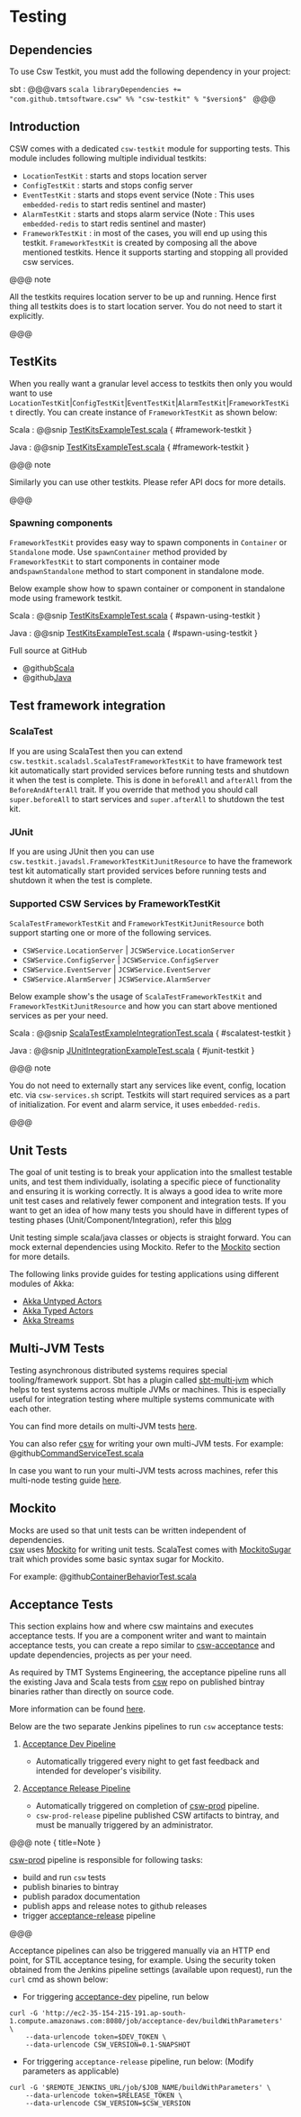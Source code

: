 # Testing

## Dependencies

To use Csw Testkit, you must add the following dependency in your project:

sbt
:   @@@vars
    ```scala
    libraryDependencies += "com.github.tmtsoftware.csw" %% "csw-testkit" % "$version$"
    ```
    @@@

## Introduction

CSW comes with a dedicated `csw-testkit` module for supporting tests. This module includes following multiple individual testkits:
 
 - `LocationTestKit` : starts and stops location server
 - `ConfigTestKit` : starts and stops config server
 - `EventTestKit` : starts and stops event service (Note : This uses `embedded-redis` to start redis sentinel and master) 
 - `AlarmTestKit` : starts and stops alarm service (Note : This uses `embedded-redis` to start redis sentinel and master)
 - `FrameworkTestKit` : in most of the cases, you will end up using this testkit. `FrameworkTestKit` is created by composing all the above mentioned testkits.
    Hence it supports starting and stopping all provided csw services. 
    
@@@ note

All the testkits requires location server to be up and running. Hence first thing all testkits does is to start location server.
You do not need to start it explicitly.

@@@

## TestKits

When you really want a granular level access to testkits then only you would want to use `LocationTestKit`|`ConfigTestKit`|`EventTestKit`|`AlarmTestKit`|`FrameworkTestKit` directly.
You can create instance of `FrameworkTestKit` as shown below:

Scala
:   @@snip [TestKitsExampleTest.scala](../../../../examples/src/test/scala/example/teskit/TestKitsExampleTest.scala) { #framework-testkit }

Java
:   @@snip [TestKitsExampleTest.scala](../../../../examples/src/test/java/example/testkit/JTestKitsExampleTest.java) { #framework-testkit }

@@@ note

Similarly you can use other testkits. Please refer API docs for more details.

@@@

### Spawning components

`FrameworkTestKit` provides easy way to spawn components in `Container` or `Standalone` mode.
Use `spawnContainer` method provided by `FrameworkTestKit` to start components in container mode and`spawnStandalone` method to start component in standalone mode.

Below example show how to spawn container or component in standalone mode using framework testkit.

Scala
:   @@snip [TestKitsExampleTest.scala](../../../../examples/src/test/scala/example/teskit/TestKitsExampleTest.scala) { #spawn-using-testkit }

Java
:   @@snip [TestKitsExampleTest.scala](../../../../examples/src/test/java/example/testkit/JTestKitsExampleTest.java) { #spawn-using-testkit }

Full source at GitHub

* @github[Scala](/examples/src/test/scala/example/teskit/TestKitsExampleTest.scala)
* @github[Java](/examples/src/test/java/example/testkit/JTestKitsExampleTest.java)

## Test framework integration

### ScalaTest
If you are using ScalaTest then you can extend `csw.testkit.scaladsl.ScalaTestFrameworkTestKit` to have framework test kit automatically start provided services before running tests and shutdown it when the test is complete. 
This is done in `beforeAll` and `afterAll` from the `BeforeAndAfterAll` trait. If you override that method you should call `super.beforeAll` to start services and `super.afterAll` to shutdown the test kit.

### JUnit
If you are using JUnit then you can use `csw.testkit.javadsl.FrameworkTestKitJunitResource` to have the framework test kit automatically start provided services before running tests and shutdown it when the test is complete.

### Supported CSW Services by FrameworkTestKit

`ScalaTestFrameworkTestKit` and `FrameworkTestKitJunitResource` both support starting one or more of the following services.

- `CSWService.LocationServer` | `JCSWService.LocationServer` 
- `CSWService.ConfigServer`   | `JCSWService.ConfigServer`   
- `CSWService.EventServer`    | `JCSWService.EventServer`    
- `CSWService.AlarmServer`    | `JCSWService.AlarmServer`    

Below example show's the usage of `ScalaTestFrameworkTestKit` and `FrameworkTestKitJunitResource` and how you can start above mentioned services as per your need.

Scala
:   @@snip [ScalaTestExampleIntegrationTest.scala](../../../../examples/src/test/scala/example/teskit/ScalaTestIntegrationExampleTest.scala) { #scalatest-testkit }

Java
:   @@snip [JUnitIntegrationExampleTest.scala](../../../../examples/src/test/java/example/testkit/JUnitIntegrationExampleTest.java) { #junit-testkit }

@@@ note

You do not need to externally start any services like event, config, location etc. via `csw-services.sh` script.
Testkits will start required services as a part of initialization. For event and alarm service, it uses `embedded-redis`. 

@@@

## Unit Tests

The goal of unit testing is to break your application into the smallest testable units, and test them individually, isolating 
a specific piece of functionality and ensuring it is working correctly. 
It is always a good idea to write more unit test cases and relatively fewer component and integration tests.
If you want to get an idea of how many tests you should have in different types of testing phases (Unit/Component/Integration), refer this [blog](https://martinfowler.com/articles/practical-test-pyramid.html)

Unit testing simple scala/java classes or objects is straight forward. You can mock external dependencies using Mockito. Refer to the [Mockito](#mockito) section for more details. 

The following links provide guides for testing applications using different modules of Akka:

- [Akka Untyped Actors](https://doc.akka.io/docs/akka/current/testing.html)
- [Akka Typed Actors](https://doc.akka.io/docs/akka/current/typed/testing.html)
- [Akka Streams](https://doc.akka.io/docs/akka/current/scala/stream/stream-testkit.html)

## Multi-JVM Tests

Testing asynchronous distributed systems requires special tooling/framework support. 
Sbt has a plugin called [sbt-multi-jvm](https://github.com/sbt/sbt-multi-jvm) which helps to test systems across multiple JVMs or machines.
This is especially useful for integration testing where multiple systems communicate with each other.

You can find more details on multi-JVM tests [here](https://doc.akka.io/docs/akka/current/multi-jvm-testing.html).

You can also refer [csw](https://github.com/tmtsoftware/csw) for writing your own multi-JVM tests. For example: @github[CommandServiceTest.scala](/csw-framework/src/multi-jvm/scala/csw/framework/command/CommandServiceTest.scala)  

In case you want to run your multi-JVM tests across machines, refer this multi-node testing guide [here](https://doc.akka.io/docs/akka/current/multi-node-testing.html). 

## Mockito

Mocks are used so that unit tests can be written independent of dependencies.  
[csw](https://github.com/tmtsoftware/csw) uses [Mockito](http://site.mockito.org/) for writing unit tests.
ScalaTest comes with [MockitoSugar](http://www.scalatest.org/user_guide/testing_with_mock_objects#mockito) trait which provides some basic syntax sugar for Mockito.

For example: @github[ContainerBehaviorTest.scala](/csw-framework/src/test/scala/csw/framework/internal/container/ContainerBehaviorTest.scala)

## Acceptance Tests

This section explains how and where csw maintains and executes acceptance tests. 
If you are a component writer and want to maintain acceptance tests, you can create a repo similar to [csw-acceptance](https://github.com/tmtsoftware/csw-acceptance) and update dependencies, projects as per your need. 

As required by TMT Systems Engineering, the acceptance pipeline runs all the existing Java and Scala tests from [csw](https://github.com/tmtsoftware/csw) repo on published bintray binaries rather than directly on source code.

More information can be found [here](https://github.com/tmtsoftware/csw-acceptance/blob/master/README.md).

Below are the two separate Jenkins pipelines to run `csw` acceptance tests:

1. [Acceptance Dev Pipeline](http://ec2-35-154-215-191.ap-south-1.compute.amazonaws.com:8080/job/acceptance-dev-nightly-build/)
    - Automatically triggered every night to get fast feedback and intended for developer's visibility.
    
2. [Acceptance Release Pipeline](http://ec2-35-154-215-191.ap-south-1.compute.amazonaws.com:8080/job/acceptance-release/)
    - Automatically triggered on completion of [csw-prod](http://ec2-35-154-215-191.ap-south-1.compute.amazonaws.com:8080/job/csw-prod/) pipeline.
    - `csw-prod-release` pipeline published CSW artifacts to bintray, and must be manually triggered by an administrator.

@@@ note { title=Note }

[csw-prod](http://ec2-35-154-215-191.ap-south-1.compute.amazonaws.com:8080/job/csw-prod/) pipeline is responsible for following tasks:

- build and run `csw` tests
- publish binaries to bintray
- publish paradox documentation
- publish apps and release notes to github releases
- trigger [acceptance-release](http://ec2-35-154-215-191.ap-south-1.compute.amazonaws.com:8080/job/acceptance-release/) pipeline 

@@@

Acceptance pipelines can also be triggered manually via an HTTP end point, for STIL acceptance tesing, for example. 
Using the security token obtained from the Jenkins pipeline settings (available upon request), run the `curl` cmd as shown below:

- For triggering [acceptance-dev](http://ec2-35-154-215-191.ap-south-1.compute.amazonaws.com:8080/job/acceptance-dev-nightly-build/) pipeline, run below

```
curl -G 'http://ec2-35-154-215-191.ap-south-1.compute.amazonaws.com:8080/job/acceptance-dev/buildWithParameters'  \
    --data-urlencode token=$DEV_TOKEN \
    --data-urlencode CSW_VERSION=0.1-SNAPSHOT
```

- For triggering `acceptance-release` pipeline, run below: (Modify parameters as applicable)

```
curl -G '$REMOTE_JENKINS_URL/job/$JOB_NAME/buildWithParameters' \
    --data-urlencode token=$RELEASE_TOKEN \
    --data-urlencode CSW_VERSION=$CSW_VERSION
```

